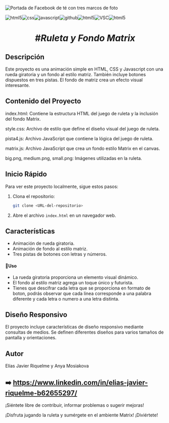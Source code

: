 ![Portada de Facebook de té con tres marcos de foto](https://github.com/A-Goffard/clave4/assets/148536726/b20dbaeb-7e66-433c-879c-fd5b42d87c17)

![html5](https://img.shields.io/badge/HTML5-E34F26?style=for-the-badge&logo=html5&logoColor=white)![css](https://img.shields.io/badge/CSS3-1572B6?style=for-the-badge&logo=css3&logoColor=white)![javascript](https://img.shields.io/badge/JavaScript-323330?style=for-the-badge&logo=javascript&logoColor=F7DF1E)![github](https://img.shields.io/badge/GitHub-100000?style=for-the-badge&logo=github&logoColor=white)![html5](https://img.shields.io/badge/Canva-%2300C4CC.svg?&style=for-the-badge&logo=Canva&logoColor=white)![VSC](	https://img.shields.io/badge/Visual_Studio-5C2D91?style=for-the-badge&logo=visual%20studio&logoColor=white)![html5](https://img.shields.io/badge/Linux_Mint-87CF3E?style=for-the-badge&logo=linux-mint&logoColor=white)

<h1 align="center"><em> #Ruleta y Fondo Matrix</em>  </h1>


## Descripción
Este proyecto es una animación simple en HTML, CSS y Javascript con una rueda giratoria y un fondo al estilo matriz. También incluye botones dispuestos en tres pistas. El fondo de matriz crea un efecto visual interesante.

## Contenido del Proyecto
index.html: Contiene la estructura HTML del juego de ruleta y la inclusión del fondo Matrix.

style.css: Archivo de estilo que define el diseño visual del juego de ruleta.

pista4.js: Archivo JavaScript que contiene la lógica del juego de ruleta.

matrix.js: Archivo JavaScript que crea un fondo estilo Matrix en el canvas.

big.png, medium.png, small.png: Imágenes utilizadas en la ruleta.


## Inicio Rápido
Para ver este proyecto localmente, sigue estos pasos:

1. Clona el repositorio:
    ```bash
    git clone <URL-del-repositorio>
    ```
2. Abre el archivo `index.html` en un navegador web.

## Características
- Animación de rueda giratoria.
- Animación de fondo al estilo matriz.
- Tres pistas de botones con letras y números.

#### :hammer:Uso
- La rueda giratoria proporciona un elemento visual dinámico.
- El fondo al estilo matriz agrega un toque único y futurista.
- Tienes que descifrar cada letra que se proporciona en formato de boton, podrás observar que cada linea corresponde a una palabra diferente y cada letra o numero a una letra distinta.


## Diseño Responsivo
El proyecto incluye características de diseño responsivo mediante consultas de medios. Se definen diferentes diseños para varios tamaños de pantalla y orientaciones.

## Autor
Elías Javier Riquelme y Anya Mosiakova
## :arrow_right: https://www.linkedin.com/in/elias-javier-riquelme-b62655297/

¡Siéntete libre de contribuir, informar problemas o sugerir mejoras!

¡Disfruta jugando la ruleta y sumérgete en el ambiente Matrix! ¡Diviértete!
